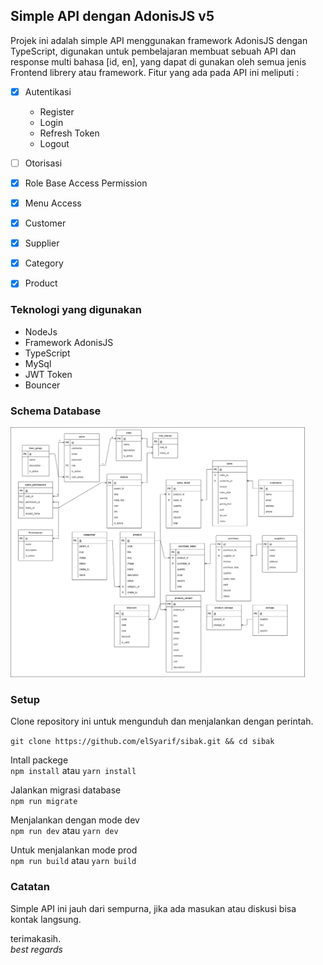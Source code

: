 ## Simple API dengan AdonisJS v5

Projek ini adalah simple API menggunakan framework AdonisJS dengan TypeScript,
digunakan untuk pembelajaran membuat sebuah API dan response multi bahasa [id, en], yang dapat di gunakan oleh semua jenis Frontend librery atau framework.
Fitur yang ada pada API ini meliputi :

- [x] Autentikasi
	- Register
	- Login
	- Refresh Token
	- Logout
    
- [ ] Otorisasi
- [x] Role Base Access Permission 
- [x] Menu Access
- [x] Customer
- [x] Supplier
- [x] Category
- [x] Product

### Teknologi yang digunakan 
- NodeJs
- Framework AdonisJS
- TypeScript
- MySql
- JWT Token
- Bouncer

### Schema Database
<p align="left">
	<img alt="Schema database" width="auto" height="400px" src="schema-database.png">
</p>

### Setup
Clone repository ini untuk mengunduh dan menjalankan dengan perintah.

`git clone https://github.com/elSyarif/sibak.git && cd sibak`

Intall packege
<br>
`npm install` atau `yarn install`

Jalankan migrasi database
<br>
`npm run migrate`

Menjalankan dengan mode dev
<br>
`npm run dev` atau `yarn dev`

Untuk menjalankan mode prod
<br>
`npm run build` atau `yarn build`

 ### Catatan
Simple API ini jauh dari sempurna, jika ada masukan atau diskusi bisa kontak langsung.
 
terimakasih.
<br>
_best regards_
